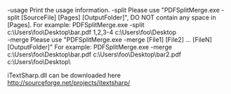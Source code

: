 -usage
      Print the usage information.
-split
      Please use "PDFSplitMerge.exe -split [SourceFile] [Pages] [OutputFolder]", DO NOT contain any space in [Pages].
      For example:
      PDFSplitMerge.exe -split c:\Users\foo\Desktop\bar.pdf 1,2,3-4 c:\Users\foo\Desktop\
-merge
      Please use "PDFSplitMerge.exe -merge [File1] [File2] ... [FileN] [OutputFolder]"
      For example:
      PDFSplitMerge.exe -merge c:\Users\foo\Desktop\bar.pdf c:\Users\foo\Desktop\bar2.pdf c:\Users\foo\Desktop\


iTextSharp.dll can be downloaded here http://sourceforge.net/projects/itextsharp/
